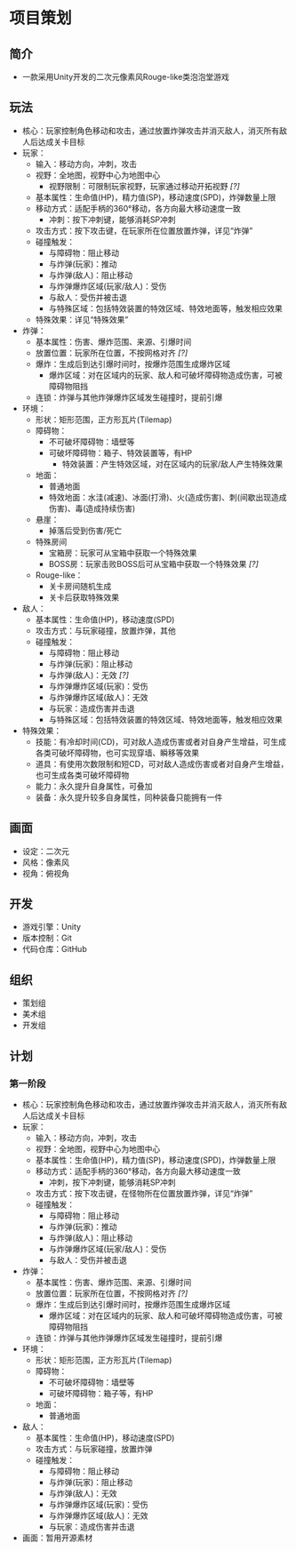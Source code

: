 # 项目策划

## 简介

- 一款采用Unity开发的二次元像素风Rouge-like类泡泡堂游戏

## 玩法

- 核心：玩家控制角色移动和攻击，通过放置炸弹攻击并消灭敌人，消灭所有敌人后达成关卡目标
- 玩家：
  - 输入：移动方向，冲刺，攻击
  - 视野：全地图，视野中心为地图中心
    - 视野限制：可限制玩家视野，玩家通过移动开拓视野 *[?]*
  - 基本属性：生命值(HP)，精力值(SP)，移动速度(SPD)，炸弹数量上限
  - 移动方式：适配手柄的360°移动，各方向最大移动速度一致
    - 冲刺：按下冲刺键，能够消耗SP冲刺
  - 攻击方式：按下攻击键，在玩家所在位置放置炸弹，详见“炸弹”
  - 碰撞触发：
    - 与障碍物：阻止移动
    - 与炸弹(玩家)：推动
    - 与炸弹(敌人)：阻止移动
    - 与炸弹爆炸区域(玩家/敌人)：受伤
    - 与敌人：受伤并被击退
    - 与特殊区域：包括特效装置的特效区域、特效地面等，触发相应效果
  - 特殊效果：详见“特殊效果”
- 炸弹：
  - 基本属性：伤害、爆炸范围、来源、引爆时间
  - 放置位置：玩家所在位置，不按网格对齐 *[?]*
  - 爆炸：生成后到达引爆时间时，按爆炸范围生成爆炸区域
    - 爆炸区域：对在区域内的玩家、敌人和可破坏障碍物造成伤害，可被障碍物阻挡
  - 连锁：炸弹与其他炸弹爆炸区域发生碰撞时，提前引爆
- 环境：
  - 形状：矩形范围，正方形瓦片(Tilemap)
  - 障碍物：
    - 不可破坏障碍物：墙壁等
    - 可破坏障碍物：箱子、特效装置等，有HP
      - 特效装置：产生特效区域，对在区域内的玩家/敌人产生特殊效果
  - 地面：
    - 普通地面
    - 特效地面：水洼(减速)、冰面(打滑)、火(造成伤害)、刺(间歇出现造成伤害)、毒(造成持续伤害)
  - 悬崖：
    - 掉落后受到伤害/死亡
  - 特殊房间
    - 宝箱房：玩家可从宝箱中获取一个特殊效果
    - BOSS房：玩家击败BOSS后可从宝箱中获取一个特殊效果 *[?]*
  - Rouge-like：
    - 关卡房间随机生成
    - 关卡后获取特殊效果
- 敌人：
  - 基本属性：生命值(HP)，移动速度(SPD)
  - 攻击方式：与玩家碰撞，放置炸弹，其他
  - 碰撞触发：
    - 与障碍物：阻止移动
    - 与炸弹(玩家)：阻止移动
    - 与炸弹(敌人)：无效 *[?]*
    - 与炸弹爆炸区域(玩家)：受伤
    - 与炸弹爆炸区域(敌人)：无效
    - 与玩家：造成伤害并击退
    - 与特殊区域：包括特效装置的特效区域、特效地面等，触发相应效果
- 特殊效果：
  - 技能：有冷却时间(CD)，可对敌人造成伤害或者对自身产生增益，可生成各类可破坏障碍物，也可实现穿墙、瞬移等效果
  - 道具：有使用次数限制和短CD，可对敌人造成伤害或者对自身产生增益，也可生成各类可破坏障碍物
  - 能力：永久提升自身属性，可叠加
  - 装备：永久提升较多自身属性，同种装备只能拥有一件

## 画面

- 设定：二次元
- 风格：像素风
- 视角：俯视角

## 开发

- 游戏引擎：Unity
- 版本控制：Git
- 代码仓库：GitHub

## 组织

- 策划组
- 美术组
- 开发组

## 计划

### 第一阶段

- 核心：玩家控制角色移动和攻击，通过放置炸弹攻击并消灭敌人，消灭所有敌人后达成关卡目标
- 玩家：
  - 输入：移动方向，冲刺，攻击
  - 视野：全地图，视野中心为地图中心
  - 基本属性：生命值(HP)，精力值(SP)，移动速度(SPD)，炸弹数量上限
  - 移动方式：适配手柄的360°移动，各方向最大移动速度一致
    - 冲刺，按下冲刺键，能够消耗SP冲刺
  - 攻击方式：按下攻击键，在怪物所在位置放置炸弹，详见“炸弹”
  - 碰撞触发：
    - 与障碍物：阻止移动
    - 与炸弹(玩家)：推动
    - 与炸弹(敌人)：阻止移动
    - 与炸弹爆炸区域(玩家/敌人)：受伤
    - 与敌人：受伤并被击退
- 炸弹：
  - 基本属性：伤害、爆炸范围、来源、引爆时间
  - 放置位置：玩家所在位置，不按网格对齐 *[?]*
  - 爆炸：生成后到达引爆时间时，按爆炸范围生成爆炸区域
    - 爆炸区域：对在区域内的玩家、敌人和可破坏障碍物造成伤害，可被障碍物阻挡
  - 连锁：炸弹与其他炸弹爆炸区域发生碰撞时，提前引爆
- 环境：
  - 形状：矩形范围，正方形瓦片(Tilemap)
  - 障碍物：
    - 不可破坏障碍物：墙壁等
    - 可破坏障碍物：箱子等，有HP
  - 地面：
    - 普通地面
- 敌人：
  - 基本属性：生命值(HP)，移动速度(SPD)
  - 攻击方式：与玩家碰撞，放置炸弹
  - 碰撞触发：
    - 与障碍物：阻止移动
    - 与炸弹(玩家)：阻止移动
    - 与炸弹(敌人)：无效
    - 与炸弹爆炸区域(玩家)：受伤
    - 与炸弹爆炸区域(敌人)：无效
    - 与玩家：造成伤害并击退
- 画面：暂用开源素材
